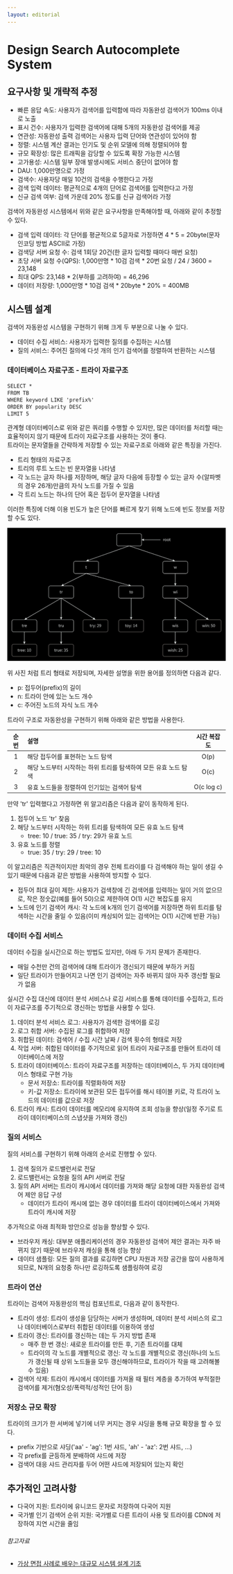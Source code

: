 ```yaml
---
layout: editorial
---
```


# Design Search Autocomplete System

## 요구사항 및 개략적 추정

- 빠른 응답 속도: 사용자가 검색어를 입력함에 따라 자동완성 검색어가 100ms 이내로 노출
- 표시 건수: 사용자가 입력한 검색어에 대해 5개의 자동완성 검색어를 제공
- 연관성: 자동완성 출력 검색어는 사용자 입력 단어와 연관성이 있어야 함
- 정렬: 시스템 계산 결과는 인기도 및 순위 모델에 의해 정렬되어야 함
- 규모 확장성: 많은 트래픽을 감당할 수 있도록 확장 가능한 시스템
- 고가용성: 시스템 일부 장애 발생시에도 서비스 중단이 없어야 함
- DAU: 1,000만명으로 가정
- 검색수: 사용자당 매일 10건의 검색을 수행한다고 가정
- 검색 입력 데이터: 평균적으로 4개의 단어로 검색어를 입력한다고 가정
- 신규 검색 여부: 검색 가운데 20% 정도를 신규 검색어라 가정

검색어 자동완성 시스템에서 위와 같은 요구사항을 만족해야할 때, 아래와 같이 추정할 수 있다.

- 검색 입력 데이터: 각 단어를 평균적으로 5글자로 가정하면 4 * 5 = 20byte(문자 인코딩 방법 ASCII로 가정)
- 검색당 서버 요청 수: 검색 1회당 20건(한 글자 입력할 때마다 매번 요청)
- 초당 서버 요청 수(QPS): 1,000만명 * 10검 검색 * 20번 요청 / 24 / 3600 = 23,148
- 최대 QPS: 23,148 * 2(부하를 고려하여) = 46,296
- 데이터 저장량:  1,000만명 * 10검 검색 * 20byte * 20% = 400MB

## 시스템 설계

검색어 자동완성 시스템을 구현하기 위해 크게 두 부분으로 나눌 수 있다.

- 데이터 수집 서비스: 사용자가 입력한 질의를 수집하는 시스템
- 질의 서비스: 주어진 질의에 다섯 개의 인기 검색어를 정렬하여 반환하는 시스템

### 데이터베이스 자료구조 - 트라이 자료구조

```mysql
SELECT *
FROM TB
WHERE keyword LIKE 'prefix%'
ORDER BY popularity DESC
LIMIT 5
```

관계형 데이터베이스로 위와 같은 쿼리를 수행할 수 있지만, 많은 데이터를 처리할 때는 효율적이지 않기 때문에 트라이 자료구조를 사용하는 것이 좋다.  
트라이는 문자열들을 간략하게 저장할 수 있는 자료구조로 아래와 같은 특징을 가진다.

- 트리 형태의 자료구조
- 트리의 루트 노드는 빈 문자열을 나타냄
- 각 노드는 글자 하나를 저장하며, 해당 글자 다음에 등장할 수 있는 글자 수(알파벳의 경우 26개)만큼의 자식 노드를 가질 수 있음
- 각 트리 노드는 하나의 단어 혹은 접두어 문자열을 나타냄

이러한 특징에 더해 이용 빈도가 높은 단어를 빠르게 찾기 위해 노드에 빈도 정보를 저장할 수도 있다.

![트라이 자료구조](image/trie-data-structure.png)

위 사진 처럼 트리 형태로 저장되며, 자세한 설명을 위한 용어를 정의하면 다음과 같다.

- p: 접두어(prefix)의 길이
- n: 트라이 안에 있는 노드 개수
- c: 주어진 노드의 자식 노드 개수

트라이 구조로 자동완성을 구현하기 위해 아래와 같은 방법을 사용한다.

| 순번 | 설명                                   |   시간 복잡도   |
|:--:|:-------------------------------------|:----------:|
| 1  | 해당 접두어를 표현하는 노드 탐색                   |    O(p)    |
| 2  | 해당 노드부터 시작하는 하위 트리를 탐색하여 모든 유효 노드 탐색 |    O(c)    |
| 3  | 유효 노드들을 정렬하여 인기있는 검색어 탐색             | O(c log c) |

만약 'tr' 입력했다고 가정하면 위 알고리즘은 다음과 같이 동작하게 된다.

1. 접두어 노드 'tr' 찾음
2. 해당 노드부터 시작하는 하위 트리를 탐색하여 모든 유효 노드 탐색
    - tree: 10 / true: 35 / try: 29가 유효 노드
3. 유효 노드를 정렬
    - true: 35 / try: 29 / tree: 10

이 알고리즘은 직관적이지만 최악의 경우 전체 트라이를 다 검색해야 하는 일이 생길 수 있기 때문에 다음과 같은 방법을 사용하여 방지할 수 있다.

- 접두어 최대 길이 제한: 사용자가 검색창에 긴 검색어를 입력하는 일이 거의 없으므로, 작은 정숫값(예를 들어 50)으로 제한하여 O(1) 시간 복잡도를 유지
- 노드에 인기 검색어 캐시: 각 노드에 k개의 인기 검색어를 저장하면 하위 트리를 탐색하는 시간을 줄일 수 있음(이미 캐싱되어 있는 검색어는 O(1) 시간에 반환 가능)

### 데이터 수집 서비스

데이터 수집을 실시간으로 하는 방법도 있지만, 아래 두 가지 문제가 존재한다.

- 매일 수천만 건의 검색어에 대해 트라이가 갱신되기 때문에 부하가 커짐
- 일단 트라이가 만들어지고 나면 인기 검색어는 자주 바뀌지 않아 자주 갱신할 필요가 없음

실시간 수집 대신에 데이터 분석 서비스나 로깅 서비스를 통해 데이터를 수집하고, 트라이 자료구조를 주기적으로 갱신하는 방법을 사용할 수 있다.

1. 데이터 분석 서비스 로그: 사용자가 검색한 검색어를 로깅
2. 로그 취합 서버: 수집된 로그를 취합하여 저장
3. 취합된 데이터: 검색어 / 수집 시간 날짜 / 검색 횟수의 형태로 저장
4. 작업 서버: 취합된 데이터를 주기적으로 읽어 트라이 자료구조를 만들어 트라이 데이터베이스에 저장
5. 트라이 데이터베이스: 트라이 자료구조를 저장하는 데이터베이스, 두 가지 데이터베이스 형태로 구현 가능
    - 문서 저장소: 트라이를 직렬화하여 저장
    - 키-값 저장소: 트라이에 보관된 모든 접두어를 해시 테이블 키로, 각 트라이 노드의 데이터를 값으로 저장
6. 트라이 캐시: 트라이 데이터를 메모리에 유지하여 조회 성능을 향상(일정 주기로 트라이 데이터베이스의 스냅샷을 가져와 갱신)

### 질의 서비스

질의 서비스를 구현하기 위해 아래의 순서로 진행할 수 있다.

1. 검색 질의가 로드밸런서로 전달
2. 로드밸런서는 요청을 질의 API 서버로 전달
3. 질의 API 서버는 트라이 캐시에서 데이터를 가져와 해당 요청에 대한 자동완성 검색어 제안 응답 구성
    - 데이터가 트라이 캐시에 없는 경우 데이터를 트라이 데이터베이스에서 가져와 트라이 캐시에 저장

추가적으로 아래 최적화 방안으로 성능을 향상할 수 있다.

- 브라우저 캐싱: 대부분 애플리케이션의 경우 자동완성 검색어 제안 결과는 자주 바뀌지 않기 때문에 브라우저 캐싱을 통해 성능 향상
- 데이터 샘플링: 모든 질의 결과를 로깅하면 CPU 자원과 저장 공간을 많이 사용하게 되므로, N개의 요청중 하나만 로깅하도록 샘플링하여 로깅

### 트라이 연산

트라이는 검색어 자동완성의 핵심 컴포넌트로, 다음과 같이 동작한다.

- 트라이 생성: 트라이 생성을 담당하는 서버가 생성하며, 데이터 분석 서비스의 로그나 데이터베이스로부터 취합된 데이터를 이용하여 생성
- 트라이 갱신: 트라이를 갱신하는 데는 두 가지 방법 존재
    - 매주 한 번 갱신: 새로운 트라이를 만든 후, 기존 트라이를 대체
    - 트라이의 각 노드를 개별적으로 갱신: 각 노드를 개별적으로 갱신(하나의 노드가 갱신될 때 상위 노드들을 모두 갱신해야하므로, 트라이가 작을 때 고려해볼 수 있음)
- 검색어 삭제: 트라이 캐시에서 데이터를 가져올 때 필터 계층을 추가하여 부적절한 검색어를 제거(혐오성/폭력적/성적인 단어 등)

### 저장소 규모 확장

트라이의 크기가 한 서버에 넣기에 너무 커지는 경우 샤딩을 통해 규모 확장을 할 수 있다.

- prefix 기반으로 샤딩('aa' - 'ag': 1번 샤드, 'ah' - 'az': 2번 샤드, ...)
- 각 prefix를 균등하게 분배하여 샤드에 저장
- 검색어 대응 샤드 관리자를 두어 어떤 샤드에 저장되어 있는지 확인

## 추가적인 고려사항

- 다국어 지원: 트라이에 유니코드 문자로 저장하여 다국어 지원
- 국가별 인기 검색어 순위 지원: 국가별로 다른 트라이 사용 및 트라이를 CDN에 저장하여 지연 시간을 줄임

###### 참고자료

- [가상 면접 사례로 배우는 대규모 시스템 설계 기초](https://www.nl.go.kr/seoji/contents/S80100000000.do?schM=intgr_detail_view_isbn&page=1&pageUnit=10&schType=simple&schStr=%EA%B0%80%EC%83%81+%EB%A9%B4%EC%A0%91+%EC%82%AC%EB%A1%80%EB%A1%9C+%EB%B0%B0%EC%9A%B0%EB%8A%94+%EB%8C%80%EA%B7%9C%EB%AA%A8&isbn=9788966263240&cipId=228421467%2C)
